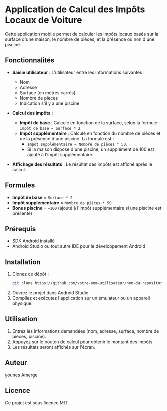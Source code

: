 # Application de Calcul des Impôts Locaux de Voiture

Cette application mobile permet de calculer les impôts locaux basés sur la surface d'une maison, le nombre de pièces, et la présence ou non d'une piscine.

## Fonctionnalités

- **Saisie utilisateur** : L'utilisateur entre les informations suivantes :
  - Nom
  - Adresse
  - Surface (en mètres carrés)
  - Nombre de pièces
  - Indication s'il y a une piscine

- **Calcul des impôts** :
  - **Impôt de base** : Calculé en fonction de la surface, selon la formule : `Impôt de base = Surface * 2`.
  - **Impôt supplémentaire** : Calculé en fonction du nombre de pièces et de la présence d'une piscine. La formule est : 
    - `Impôt supplémentaire = Nombre de pièces * 50`.
    - Si la maison dispose d'une piscine, un supplément de 100 est ajouté à l'impôt supplémentaire.

- **Affichage des résultats** : Le résultat des impôts est affiché après le calcul.

## Formules

- **Impôt de base** = `Surface * 2`
- **Impôt supplémentaire** = `Nombre de pièces * 50`
- **Bonus piscine** = `+100` (ajouté à l'impôt supplémentaire si une piscine est présente)

## Prérequis

- SDK Android installé
- Android Studio ou tout autre IDE pour le développement Android

## Installation

1. Clonez ce dépôt :
    ```bash
    git clone https://github.com/votre-nom-utilisateur/nom-du-repository.git
    ```
2. Ouvrez le projet dans Android Studio.
3. Compilez et exécutez l'application sur un émulateur ou un appareil physique.

## Utilisation

1. Entrez les informations demandées (nom, adresse, surface, nombre de pièces, piscine).
2. Appuyez sur le bouton de calcul pour obtenir le montant des impôts.
3. Les résultats seront affichés sur l'écran.


## Auteur
younes Amerge

## Licence

Ce projet est sous licence MIT.


